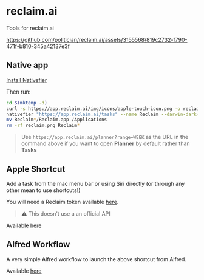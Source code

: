 # reclaim.ai
Tools for reclaim.ai

https://github.com/politician/reclaim.ai/assets/3155568/819c2732-f790-471f-b810-345a42137e3f

## Native app

[Install Nativefier](https://github.com/nativefier/nativefier#installation)

Then run:
```sh
cd $(mktemp -d)
curl -s https://app.reclaim.ai/img/icons/apple-touch-icon.png -o reclaim.png
nativefier "https://app.reclaim.ai/tasks" --name Reclaim --darwin-dark-mode-support --single-instance --honest --internal-urls ".*?" --icon reclaim.png
mv Reclaim*/Reclaim.app /Applications
rm -rf reclaim.png Reclaim*
```

> Use `https://app.reclaim.ai/planner?range=WEEK` as the URL in the command above if you want to open **Planner** by default rather than **Tasks**

## Apple Shortcut

Add a task from the mac menu bar or using Siri directly (or through any other mean to use shortcuts!)

You will need a Reclaim token available [here](https://app.reclaim.ai/settings/developer).

> ⚠️ This doesn't use a an official API

Available [here](https://www.icloud.com/shortcuts/a4b32d40ac194fe38a9d4128e2b37ad8)

## Alfred Workflow

A very simple Alfred workflow to launch the above shortcut from Alfred.

Available [here](https://github.com/politician/reclaim.ai/raw/main/Add%20a%20task%20to%20Reclaim.ai.alfredworkflow)
